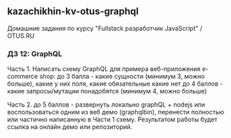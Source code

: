 ## kazachikhin-kv-otus-graphql

Домашние задания по курсу "Fullstack разработчик JavaScript" / OTUS.RU 

### ДЗ 12: GraphQL

Часть 1.
Написать схему GraphQL для примера веб-приложения e-commerce shop:
до 3 балла - какие сущности (минимум 3, можно больше), какие у них поля, какие обязательные какие нет
до 4 баллов - какие запросы/мутации понадобятся (минимум 4, можно больше)

Часть 2.
до 5 баллов - развернуть локально graphQL + nodejs или воспользоваться одним из веб демо (graphqlbin), перенести полностью или частично написанную в Части 1 схему.
Результатом работы будет ссылка на онлайн демо или репозиторий.
